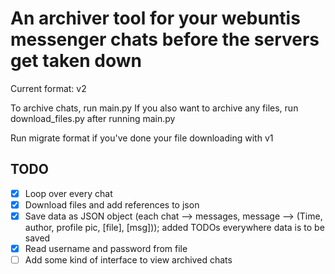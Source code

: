 # An archiver tool for your webuntis messenger chats before the servers get taken down

Current format: v2

To archive chats, run main.py
If you also want to archive any files, run download_files.py after running main.py

Run migrate format if you've done your file downloading with v1

## TODO
- [x] Loop over every chat
- [x] Download files and add references to json
- [x] Save data as JSON object (each chat --> messages, message --> (Time, author, profile pic, [file], [msg])); added TODOs everywhere data is to be saved
- [x] Read username and password from file
- [ ] Add some kind of interface to view archived chats
